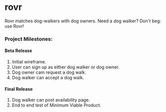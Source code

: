 # rovr
Rovr matches dog-walkers with dog owners.  Need a dog walker?  Don't beg: use Rovr!

### Project Milestones:

#### Beta Release

1.  Initial wireframe.
1.  User can sign up as either dog walker or dog owner.
1.  Dog owner cam request a dog walk.
1.  Dog walker can accept a dog walk.

#### Final Release

1.  Dog walker can post availability page.
1.  End to end test of Minimum Viable Product.

